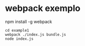 # webpack exemplo

npm install -g webpack

`cd example1 ` <br>
`webpack ./index.js bundle.js` <br>
`node index.js ` <br>

